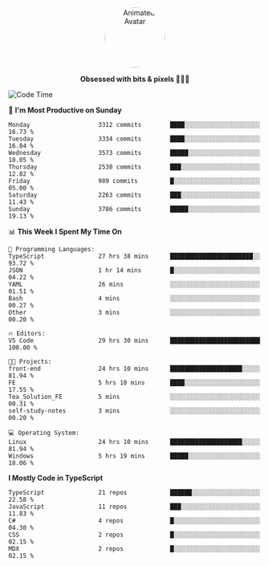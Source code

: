 
<div align="center">
  <img 
    src="https://i.postimg.cc/W1R4TF4j/d6kpuve-c97567cf-518b-4b86-a271-5c89d88d22f7.gif" 
    width="120" 
    height="120" 
    alt="Animated Avatar" 
    style="border-radius: 50%;" 
  />
  
  <strong>Obsessed with bits & pixels 🧑‍💻🎨</strong>
</div>


<!--
### 🛠️ Main Tech Stack

<div align="center">
  <img src="https://cdn.jsdelivr.net/gh/devicons/devicon/icons/javascript/javascript-original.svg" height="25" alt="JavaScript" />
  <img src="https://cdn.jsdelivr.net/gh/devicons/devicon/icons/react/react-original.svg" height="25" alt="React" />
  <img src="https://cdn.jsdelivr.net/gh/devicons/devicon/icons/cplusplus/cplusplus-original.svg" height="25" alt="C++" />
  <img src="https://cdn.jsdelivr.net/gh/devicons/devicon/icons/rust/rust-original.svg" height="25" alt="Rust" />
  <img src="https://cdn.jsdelivr.net/gh/devicons/devicon/icons/java/java-original.svg" height="25" alt="Java" />
  <img src="https://skillicons.dev/icons?i=mysql" height="25" alt="MySQL" />
  <img src="https://skillicons.dev/icons?i=pr" height="25" alt="Premiere Pro" />
</div> -->

<!--START_SECTION:waka-->
![Code Time](http://img.shields.io/badge/Code%20Time-2%2C504%20hrs%2023%20mins-blue)

📅 **I'm Most Productive on Sunday** 

```text
Monday                   3312 commits        ████░░░░░░░░░░░░░░░░░░░░░   16.73 % 
Tuesday                  3334 commits        ████░░░░░░░░░░░░░░░░░░░░░   16.84 % 
Wednesday                3573 commits        █████░░░░░░░░░░░░░░░░░░░░   18.05 % 
Thursday                 2538 commits        ███░░░░░░░░░░░░░░░░░░░░░░   12.82 % 
Friday                   989 commits         █░░░░░░░░░░░░░░░░░░░░░░░░   05.00 % 
Saturday                 2263 commits        ███░░░░░░░░░░░░░░░░░░░░░░   11.43 % 
Sunday                   3786 commits        █████░░░░░░░░░░░░░░░░░░░░   19.13 % 
```


📊 **This Week I Spent My Time On** 

```text
💬 Programming Languages: 
TypeScript               27 hrs 38 mins      ███████████████████████░░   93.72 % 
JSON                     1 hr 14 mins        █░░░░░░░░░░░░░░░░░░░░░░░░   04.22 % 
YAML                     26 mins             ░░░░░░░░░░░░░░░░░░░░░░░░░   01.51 % 
Bash                     4 mins              ░░░░░░░░░░░░░░░░░░░░░░░░░   00.27 % 
Other                    3 mins              ░░░░░░░░░░░░░░░░░░░░░░░░░   00.20 % 

🔥 Editors: 
VS Code                  29 hrs 30 mins      █████████████████████████   100.00 % 

🐱‍💻 Projects: 
front-end                24 hrs 10 mins      ████████████████████░░░░░   81.94 % 
FE                       5 hrs 10 mins       ████░░░░░░░░░░░░░░░░░░░░░   17.55 % 
Tea_Solution_FE          5 mins              ░░░░░░░░░░░░░░░░░░░░░░░░░   00.31 % 
self-study-notes         3 mins              ░░░░░░░░░░░░░░░░░░░░░░░░░   00.20 % 

💻 Operating System: 
Linux                    24 hrs 10 mins      ████████████████████░░░░░   81.94 % 
Windows                  5 hrs 19 mins       █████░░░░░░░░░░░░░░░░░░░░   18.06 % 
```

**I Mostly Code in TypeScript** 

```text
TypeScript               21 repos            ██████░░░░░░░░░░░░░░░░░░░   22.58 % 
JavaScript               11 repos            ███░░░░░░░░░░░░░░░░░░░░░░   11.83 % 
C#                       4 repos             █░░░░░░░░░░░░░░░░░░░░░░░░   04.30 % 
CSS                      2 repos             █░░░░░░░░░░░░░░░░░░░░░░░░   02.15 % 
MDX                      2 repos             █░░░░░░░░░░░░░░░░░░░░░░░░   02.15 % 
```




<!--END_SECTION:waka-->

